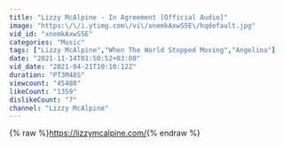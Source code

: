 ```yaml
---
title: "Lizzy McAlpine - In Agreement [Official Audio]"
image: "https:\/\/i.ytimg.com\/vi\/xnemkAxwS5E\/hqdefault.jpg"
vid_id: "xnemkAxwS5E"
categories: "Music"
tags: ["Lizzy McAlpine","When The World Stopped Moving","Angelina"]
date: "2021-11-14T01:50:52+03:00"
vid_date: "2021-04-21T10:10:12Z"
duration: "PT3M48S"
viewcount: "45480"
likeCount: "1359"
dislikeCount: "7"
channel: "Lizzy McAlpine"
---
```

{% raw %}<a rel="nofollow" target="blank" href="https://lizzymcalpine.com/">https://lizzymcalpine.com/</a>{% endraw %}
